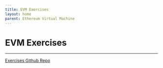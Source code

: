 ```yaml
---
title: EVM Exercises
layout: home
parent: Ethereum Virtual Machine
---
```


# EVM Exercises
---

[Exercises Github Repo](https://github.com/SpaceUY/blockchain-techbook)